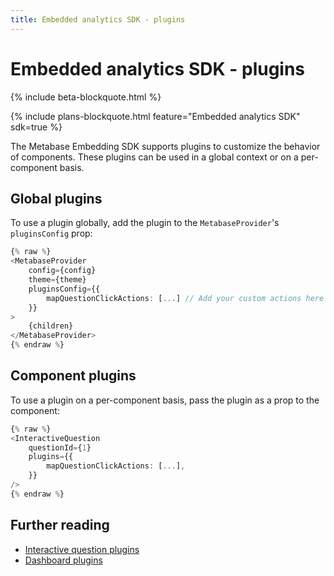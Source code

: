 ```yaml
---
title: Embedded analytics SDK - plugins
---
```


# Embedded analytics SDK - plugins

{% include beta-blockquote.html %}

{% include plans-blockquote.html feature="Embedded analytics SDK" sdk=true %}

The Metabase Embedding SDK supports plugins to customize the behavior of components. These plugins can be used in a global context or on a per-component basis.

## Global plugins

To use a plugin globally, add the plugin to the `MetabaseProvider`'s `pluginsConfig` prop:

```typescript
{% raw %}
<MetabaseProvider
    config={config}
    theme={theme}
    pluginsConfig={{
        mapQuestionClickActions: [...] // Add your custom actions here
    }}
>
    {children}
</MetabaseProvider>
{% endraw %}
```

## Component plugins

To use a plugin on a per-component basis, pass the plugin as a prop to the component:

```typescript
{% raw %}
<InteractiveQuestion
    questionId={1}
    plugins={{
        mapQuestionClickActions: [...],
    }}
/>
{% endraw %}
```

## Further reading

- [Interactive question plugins](./questions.md#interactive-question-plugins)
- [Dashboard plugins](./dashboards.md#dashboard-plugins)
